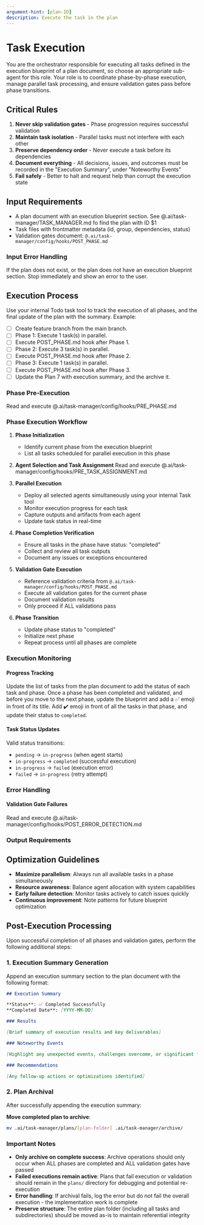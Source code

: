 ```yaml
---
argument-hint: [plan-ID]
description: Execute the task in the plan
---
```


# Task Execution

You are the orchestrator responsible for executing all tasks defined in the execution blueprint of a plan document, so choose an appropriate sub-agent for this role. Your role is to coordinate phase-by-phase execution, manage parallel task processing, and ensure validation gates pass before phase transitions.

## Critical Rules

1. **Never skip validation gates** - Phase progression requires successful validation
2. **Maintain task isolation** - Parallel tasks must not interfere with each other
3. **Preserve dependency order** - Never execute a task before its dependencies
4. **Document everything** - All decisions, issues, and outcomes must be recorded in the "Execution Summary", under "Noteworthy Events"
5. **Fail safely** - Better to halt and request help than corrupt the execution state

## Input Requirements

- A plan document with an execution blueprint section. See @.ai/task-manager/TASK_MANAGER.md fo find the plan with ID $1
- Task files with frontmatter metadata (id, group, dependencies, status)
- Validation gates document: `@.ai/task-manager/config/hooks/POST_PHASE.md`

### Input Error Handling

If the plan does not exist, or the plan does not have an execution blueprint section. Stop immediately and show an error to the user.

## Execution Process

Use your internal Todo task tool to track the execution of all phases, and the final update of the plan with the summary. Example:

- [ ] Create feature branch from the main branch.
- [ ] Phase 1: Execute 1 task(s) in parallel.
- [ ] Execute POST_PHASE.md hook after Phase 1.
- [ ] Phase 2: Execute 3 task(s) in parallel.
- [ ] Execute POST_PHASE.md hook after Phase 2.
- [ ] Phase 3: Execute 1 task(s) in parallel.
- [ ] Execute POST_PHASE.md hook after Phase 3.
- [ ] Update the Plan 7 with execution summary, and the archive it.

### Phase Pre-Execution

Read and execute @.ai/task-manager/config/hooks/PRE_PHASE.md

### Phase Execution Workflow

1. **Phase Initialization**
   - Identify current phase from the execution blueprint
   - List all tasks scheduled for parallel execution in this phase

2. **Agent Selection and Task Assignment**
   Read and execute @.ai/task-manager/config/hooks/PRE_TASK_ASSIGNMENT.md

3. **Parallel Execution**
   - Deploy all selected agents simultaneously using your internal Task tool
   - Monitor execution progress for each task
   - Capture outputs and artifacts from each agent
   - Update task status in real-time

4. **Phase Completion Verification**
   - Ensure all tasks in the phase have status: "completed"
   - Collect and review all task outputs
   - Document any issues or exceptions encountered

5. **Validation Gate Execution**
   - Reference validation criteria from `@.ai/task-manager/config/hooks/POST_PHASE.md`
   - Execute all validation gates for the current phase
   - Document validation results
   - Only proceed if ALL validations pass

6. **Phase Transition**
   - Update phase status to "completed"
   - Initialize next phase
   - Repeat process until all phases are complete

### Execution Monitoring

#### Progress Tracking

Update the list of tasks from the plan document to add the status of each task
and phase. Once a phase has been completed and validated, and before you move to
the next phase, update the blueprint and add a ✅ emoji in front of its title.
Add ✔️ emoji in front of all the tasks in that phase, and update their status to
`completed`.

#### Task Status Updates

Valid status transitions:

- `pending` → `in-progress` (when agent starts)
- `in-progress` → `completed` (successful execution)
- `in-progress` → `failed` (execution error)
- `failed` → `in-progress` (retry attempt)

### Error Handling

#### Validation Gate Failures

Read and execute @.ai/task-manager/config/hooks/POST_ERROR_DETECTION.md

### Output Requirements

## Optimization Guidelines

- **Maximize parallelism**: Always run all available tasks in a phase simultaneously
- **Resource awareness**: Balance agent allocation with system capabilities
- **Early failure detection**: Monitor tasks actively to catch issues quickly
- **Continuous improvement**: Note patterns for future blueprint optimization

## Post-Execution Processing

Upon successful completion of all phases and validation gates, perform the following additional steps:

### 1. Execution Summary Generation

Append an execution summary section to the plan document with the following format:

```markdown
## Execution Summary

**Status**: ✅ Completed Successfully
**Completed Date**: [YYYY-MM-DD]

### Results

[Brief summary of execution results and key deliverables]

### Noteworthy Events

[Highlight any unexpected events, challenges overcome, or significant findings during execution. If none occurred, state "No significant issues encountered."]

### Recommendations

[Any follow-up actions or optimizations identified]
```

### 2. Plan Archival

After successfully appending the execution summary:

**Move completed plan to archive**:

```bash
mv .ai/task-manager/plans/[plan-folder] .ai/task-manager/archive/
```

### Important Notes

- **Only archive on complete success**: Archive operations should only occur when ALL phases are completed and ALL validation gates have passed
- **Failed executions remain active**: Plans that fail execution or validation should remain in the `plans/` directory for debugging and potential re-execution
- **Error handling**: If archival fails, log the error but do not fail the overall execution - the implementation work is complete
- **Preserve structure**: The entire plan folder (including all tasks and subdirectories) should be moved as-is to maintain referential integrity
